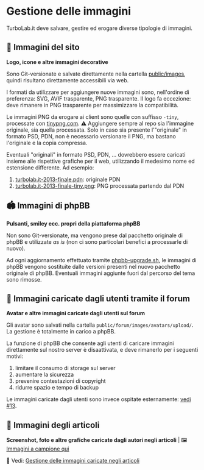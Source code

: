 # Gestione delle immagini

TurboLab.it deve salvare, gestire ed erogare diverse tipologie di immagini.


## 📃 Immagini del sito

**Logo, icone e altre immagini decorative**

Sono Git-versionate e salvate direttamente nella cartella [public/images](https://github.com/TurboLabIt/TurboLab.it/tree/main/public/images), quindi risultano direttamente accessibili via web.

I formati da utilizzare per aggiungere nuove immagini sono, nell'ordine di preferenza: SVG, AVIF trasparente, PNG trasparente. Il logo fa eccezione: deve rimanere in PNG trasparente per massimizzare la compatibilità.

Le immagini PNG da erogare ai client sono quelle con suffisso `-tiny`, processate con [tinypng.com](https://tinypng.com). ⚠ Aggiungere sempre al repo sia l'immagine originale, sia quella processata. Solo in caso sia presente l'"originale" in formato PSD, PDN, non è necessario versionare il PNG, ma bastano l'originale e la copia compressa.

Eventuali "originali" in formato PSD, PDN, ... dovrebbero essere caricati insieme alle rispettive grafiche per il web, utilizzando il medesimo nome ed estensione differente. Ad esempio:

1. [turbolab.it-2013-finale.pdn](https://github.com/TurboLabIt/TurboLab.it/blob/main/public/images/logo/2013/turbolab.it-2013-finale.pdn): originale PDN
2. [turbolab.it-2013-finale-tiny.png](https://github.com/TurboLabIt/TurboLab.it/blob/main/public/images/logo/2013/turbolab.it-2013-finale-tiny.png): PNG processata partendo dal PDN


## 🏟 Immagini di phpBB

**Pulsanti, smiley ecc. propri della piattaforma phpBB**

Non sono Git-versionate, ma vengono prese dal pacchetto originale di phpBB e utilizzate *as is* (non ci sono particolari benefici a processarle di nuovo).

Ad ogni aggiornamento effettuato tramite [phpbb-upgrade.sh](https://github.com/TurboLabIt/TurboLab.it/blob/main/scripts/phpbb-upgrade.sh), le immagini di phpBB vengono sostituite dalle versioni presenti nel nuovo pacchetto originale di phpBB. Eventuali immagini aggiunte fuori dal percorso del tema sono rimosse.


## 🧔 Immagini caricate dagli utenti tramite il forum

**Avatar e altre immagini caricate dagli utenti sul forum**

Gli avatar sono salvati nella cartella `public/forum/images/avatars/upload/`. La gestione è totalmente in carico a phpBB.

La funzione di phpBB che consente agli utenti di caricare immagini direttamente sul nostro server è disaattivata, e deve rimanerlo per i seguenti motivi:

1. limitare il consumo di storage sul server
2. aumentare la sicurezza
3. prevenire contestazioni di copyright
4. ridurre spazio e tempo di backup

Le immagini caricate dagli utenti sono invece ospitate esternamente: [vedi #13](https://github.com/TurboLabIt/TurboLab.it/issues/13).


## 📸 Immagini degli articoli

**Screenshot, foto e altre grafiche caricate dagli autori negli articoli** | 🖼 [Immagini a campione qui](https://github.com/TurboLabIt/TurboLab.it/blob/main/docs/images-sample.md)

🔗 Vedi: [Gestione delle immagini caricate negli articoli](https://github.com/TurboLabIt/TurboLab.it/blob/main/docs/images-articles.md)
